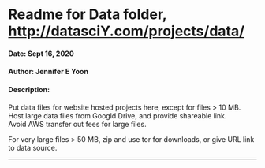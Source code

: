 # Readme for Data folder,  http://datasciY.com/projects/data/   

#### Date: Sept 16, 2020  

#### Author:  Jennifer E Yoon  

#### Description:  

Put data files for website hosted projects here, except for files > 10 MB.  
Host large data files from Googld Drive, and provide shareable link.  
Avoid AWS transfer out fees for large files.  

For very large files > 50 MB, zip and use tor for downloads, or give URL link to data source.  

---  